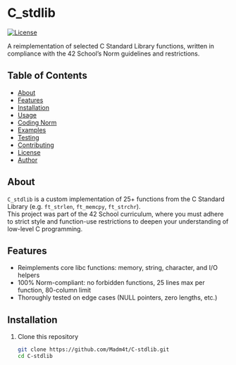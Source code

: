 # C_stdlib
[![License](https://img.shields.io/badge/license-MIT-blue)]()

A reimplementation of selected C Standard Library functions, written in compliance with the 42 School’s Norm guidelines and restrictions.

## Table of Contents

- [About](#about)  
- [Features](#features)  
- [Installation](#installation)  
- [Usage](#usage)  
- [Coding Norm](#coding-norm)  
- [Examples](#examples)  
- [Testing](#testing)  
- [Contributing](#contributing)  
- [License](#license)  
- [Author](#author)

## About

`C_stdlib` is a custom implementation of 25+ functions from the C Standard Library (e.g. `ft_strlen`, `ft_memcpy`, `ft_strchr`).  
This project was part of the 42 School curriculum, where you must adhere to strict style and function-use restrictions to deepen your understanding of low-level C programming.

## Features

- Reimplements core libc functions: memory, string, character, and I/O helpers  
- 100% Norm-compliant: no forbidden functions, 25 lines max per function, 80-column limit  
- Thoroughly tested on edge cases (NULL pointers, zero lengths, etc.)

## Installation

1. Clone this repository  
   ```bash
   git clone https://github.com/Madm4t/C-stdlib.git
   cd C-stdlib
